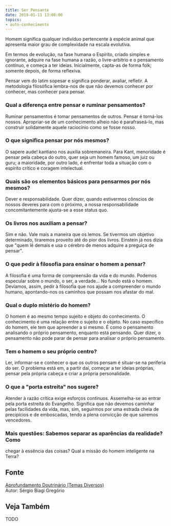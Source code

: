 ```yaml
---
title: Ser Pensante
date: 2019-01-11 13:00:00
topics: 
- auto-conhecimento
---
```


Homem significa qualquer indivíduo pertencente à espécie animal que
apresenta maior grau de complexidade na escala evolutiva.

Em termos de evolução, na fase humana o Espírito, criado simples e ignorante,
adquire na fase humana a razão, o livre-arbítrio e o pensamento contínuo, e
começa a ter ideias.  Inicialmente, capta-as de forma folk; somente depois, de
forma reflexiva.

Pensar vem do latim sopesar e significa ponderar, avaliar, refletir. A
metodologia filosófica lembra-nos de que não devemos conhecer por
conhecer, mas conhecer para pensar.

### Qual a diferença entre pensar e ruminar pensamentos?
Ruminar pensamentos é tomar pensamentos de outros. Pensar é torná-los
nossos. Apropriar-se de um conhecimento alheio não é parafraseá-lo, mas
construir solidamente aquele raciocínio como se fosse nosso.

### O que significa pensar por nós mesmos?
O sapere aude! kantiano nos auxilia sobremaneira. Para Kant,
menoridade é pensar pela cabeça do outro, quer seja um homem famoso, um
juiz ou guru; a maioridade, por outro lado, é enfrentar toda a situação
com o espírito crítico e coragem intelectual.

### Quais são os elementos básicos para pensarmos por nós mesmos?
Dever e responsabilidade. Quer dizer, quando estivermos cônscios de
nossos deveres para com o próximo, a nossa responsabilidade
concomitantemente ajusta-se a esse status quo.

### Os livros nos auxiliam a pensar?
Sim e não. Vale mais a maneira que os lemos. Se tivermos um objetivo
determinado, tiraremos proveito até do pior dos livros. Einstein já nos
dizia que "quem lê demais e usa o cérebro de menos adquire a preguiça de
pensar".

### O que pedir à filosofia para ensinar o homem a pensar?
A filosofia é uma forma de compreensão da vida e do mundo. Podemos
especular sobre o mundo, o ser, a verdade... No fundo está o homem.
Devíamos, assim, pedir à filosofia que nos ajude a compreender o mundo
humano, apontando-nos os caminhos que possam nos afastar do mal.

### Qual o duplo mistério do homem?
O homem é ao mesmo tempo sujeito e objeto do conhecimento. O
conhecimento é uma relação entre o sujeito e o objeto. No caso
específico do homem, ele tem que apreender a si mesmo. É como o
pensamento analisando o próprio pensamento, enquanto está pensando. Quer
dizer, o pensamento não pode parar de pensar para analisar o próprio
pensamento.

### Tem o homem o seu próprio centro?
Ler, informar-se e conhecer o que os outros pensam é situar-se na
periferia do ser. O problema está em, a partir daí, começar a ter ideias
próprias, pensar pela própria cabeça e criar a própria personalidade.

### O que a "porta estreita" nos sugere?
Atender à razão crítica exige esforços contínuos. Assemelha-se ao
entrar pela porta estreita do Evangelho. Significa que não devemos
caminhar pelas facilidades da vida, mas, sim, seguirmos por uma estrada
cheia de precipícios e de emboscadas, tendo a plena convicção de que
sairemos vencedores.

### Mais questões: Sabemos separar as aparências da realidade? Como
chegar à essência das coisas? Qual a missão do homem inteligente na
Terra?

## Fonte
[Aprofundamento Doutrinário (Temas Diversos)](https://sites.google.com/view/aprofundamentodoutrinario/homem-como-ser-pensante-o)  
Autor: Sérgio Biagi Gregório



## Veja Também
TODO


